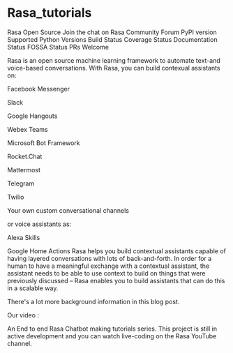 # Rasa_tutorials

Rasa Open Source
Join the chat on Rasa Community Forum PyPI version Supported Python Versions Build Status Coverage Status Documentation Status FOSSA Status PRs Welcome



Rasa is an open source machine learning framework to automate text-and voice-based conversations. With Rasa, you can build contexual assistants on:

Facebook Messenger

Slack

Google Hangouts

Webex Teams

Microsoft Bot Framework

Rocket.Chat

Mattermost

Telegram

Twilio

Your own custom conversational channels

or voice assistants as:


Alexa Skills

Google Home Actions
Rasa helps you build contextual assistants capable of having layered conversations with lots of back-and-forth. In order for a human to have a meaningful exchange with a contextual assistant, the assistant needs to be able to use context to build on things that were previously discussed – Rasa enables you to build assistants that can do this in a scalable way.

There's a lot more background information in this blog post.

Our video :

An End to end Rasa Chatbot making tutorials series.
This project is still in active development and you can watch live-coding on the Rasa YouTube channel.
